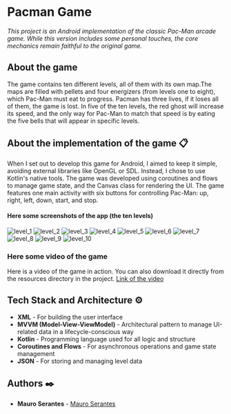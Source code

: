 # Pacman Game

_This project is an Android implementation of the classic Pac-Man arcade game. While this version includes some personal touches,
the core mechanics remain faithful to the original game._

## About the game
The game contains ten different levels, all of them with its own map.The maps are filled with pellets and four energizers
(from levels one to eight), which Pac-Man must eat to progress. Pacman has three lives, if it loses all of them, the game is lost. 
In five of the ten levels, the red ghost will increase its speed, and the only way for Pac-Man to match that speed is by
eating the five bells that will appear in specific levels.

## About the implementation of the game 📋
When I set out to develop this game for Android, I aimed to keep it simple, avoiding external libraries like OpenGL or SDL. Instead, I chose to use Kotlin's native tools. The game was developed using coroutines and flows to manage game state, and the Canvas class for rendering the UI.
The game features one main activity with six buttons for controlling Pac-Man: up, right, left, down, start, and stop.


#### Here some screenshots of the app (the ten levels)
![level_1](https://github.com/user-attachments/assets/d7bd8345-0d9c-4a6c-a4e6-71c83155c893)
![level_2](https://github.com/user-attachments/assets/4cd4b5de-d3c3-4282-a2d7-edfaef6bc036)
![level_3](https://github.com/user-attachments/assets/db87b007-1e35-4420-933b-2133ba9da33e)
![level_4](https://github.com/user-attachments/assets/98f716c3-216e-4609-b08e-9b8ffbfffe9b)
![level_5](https://github.com/user-attachments/assets/f1e3dfa3-8dae-4b4c-bd16-9f958832f50b)
![level_6](https://github.com/user-attachments/assets/7604bf73-8b12-47e4-adba-11cac7472e1a)
![level_7](https://github.com/user-attachments/assets/b010cfee-7514-450f-9a58-d29b9ce05081)
![level_8](https://github.com/user-attachments/assets/af45e295-f768-411b-a09e-88ffc6963ec9)
![level_9](https://github.com/user-attachments/assets/5a8a236a-91a0-4bcb-9693-a3ef056a4f6f)
![level_10](https://github.com/user-attachments/assets/8480d9b4-16c8-407c-b491-f00afd8c9945)

### Here some video of the game
Here is a video of the game in action. You can also download it directly from the resources directory in the project.
[Link of the video](https://github.com/MauroSerantes/Pacman_Android/blob/main/resources/game_short.mp4)

## Tech Stack and Architecture ⚙️
* **XML** - For building the user interface
* **MVVM (Model-View-ViewModel)** - Architectural pattern to manage UI-related data in a lifecycle-conscious way
* **Kotlin** - Programming language used for all logic and structure
* **Coroutines and Flows** - For asynchronous operations and game state management
* **JSON** - For storing and managing level data

## Authors ✒️

* **Mauro Serantes** - [Mauro Serantes](https://github.com/MauroSerantes)
